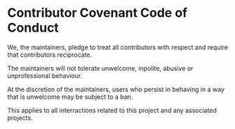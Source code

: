 # Contributor Covenant Code of Conduct

We, the maintainers, pledge to treat all contributors with respect and require that contributors reciprocate.

The maintainers will not tolerate unwelcome, inpolite, abusive or unprofessional behaviour. 

At the discretion of the maintainers, users who persist in behaving in a way that is unwelcome may be subject to a ban.

This applies to all interractions related to this project and any associated projects.
